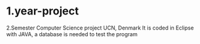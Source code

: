 # 1.year-project
2.Semester Computer Science project UCN, Denmark
It is coded in Eclipse with JAVA, a database is needed to test the program
